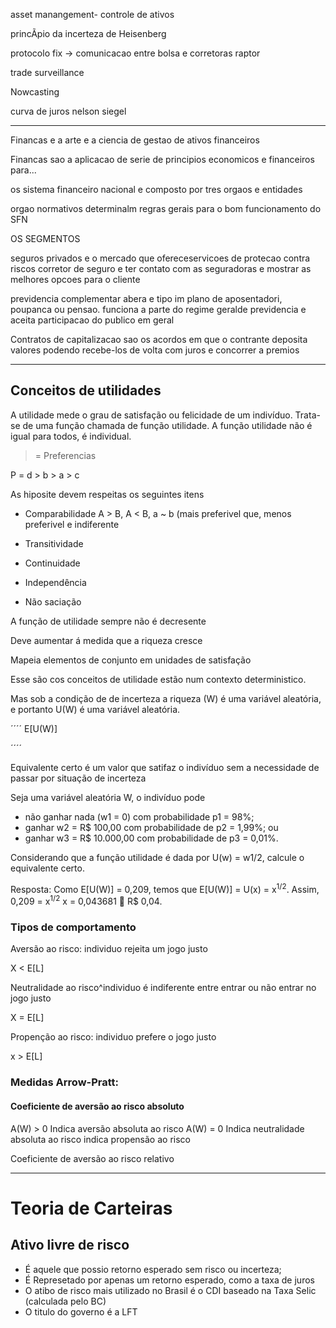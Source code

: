 asset manangement- controle de ativos

princÃ­pio da incerteza de Heisenberg 

protocolo fix -> comunicacao entre bolsa e corretoras
raptor


trade surveillance

Nowcasting

curva de juros
nelson siegel


---

Financas e a arte e a ciencia de gestao de ativos financeiros 

Financas sao a aplicacao de serie de principios economicos e financeiros para...

os sistema financeiro nacional
e composto por tres orgaos e entidades

orgao normativos determinalm regras gerais para o bom funcionamento do SFN

OS SEGMENTOS

seguros privados
e o mercado que ofereceservicoes de protecao contra riscos
corretor de seguro e ter contato com as seguradoras e mostrar as melhores opcoes para o cliente



previdencia complementar abera e tipo im plano de aposentadori, poupanca ou pensao. funciona a parte do regime geralde previdencia e aceita participacao do publico em geral

Contratos de capitalizacao sao os acordos em que o contrante deposita valores podendo recebe-los de volta com juros e concorrer  a premios


----



## Conceitos de utilidades

A utilidade mede o grau de satisfação ou felicidade de um indivíduo. Trata-se de uma função chamada de função utilidade. A função utilidade não é igual para todos, é individual.

> = Preferencias

P = d > b > a > c

As hiposite devem respeitas os seguintes itens

- Comparabilidade A > B, A < B, a ~ b
(mais preferivel que, menos preferivel e indiferente

- Transitividade

- Continuidade

- Independência

- Não saciação

A função de utilidade sempre não é decresente

Deve aumentar á medida que a riqueza cresce

Mapeia elementos de conjunto em unidades de satisfação

Esse são cos conceitos de utilidade estão num contexto deterministico.

Mas sob a condição de de incerteza a riqueza (W) é uma variável aleatória, e portanto U(W) é uma variável aleatória.

´´´´
E[U(W)]

´´´´

Equivalente certo é um valor que satifaz o indivíduo sem a necessidade de passar por situação de incerteza

Seja uma variável aleatória W, o indivíduo pode
- não ganhar nada (w1 = 0) com probabilidade p1 = 98%;
- ganhar w2 = R$ 100,00 com probabilidade de p2 = 1,99%; ou
- ganhar w3 = R$ 10.000,00 com probabilidade de p3 = 0,01%. 

Considerando que a função utilidade é dada por U(w) = w1/2, calcule o equivalente certo.

Resposta: Como E[U(W)] = 0,209, temos que E[U(W)] = U(x) = x<sup>1/2</sup>. 
Assim, 0,209 = x<sup>1/2</sup> x = 0,043681  R$ 0,04.


### Tipos de comportamento

Aversão ao risco: individuo rejeita um jogo justo

X < E[L]

Neutralidade ao risco^individuo é indiferente entre entrar ou não entrar no jogo justo

X = E[L]

Propenção ao risco: individuo prefere o jogo justo

x > E[L]


### Medidas Arrow-Pratt:

#### Coeficiente de aversão ao risco absoluto
A(W) > 0 Indica aversão absoluta ao risco
A(W) = 0 Indica neutralidade absoluta ao risco
indica propensão ao risco


Coeficiente de aversão ao risco relativo

---

# Teoria de Carteiras

## Ativo livre de risco

- É aquele que possio retorno esperado sem risco ou incerteza; 
- É Represetado por apenas um retorno esperado, como a taxa de juros
- O atibo de risco mais utilizado no Brasil é o CDI baseado na Taxa Selic (calculada pelo BC)
- O titulo do governo é a LFT



